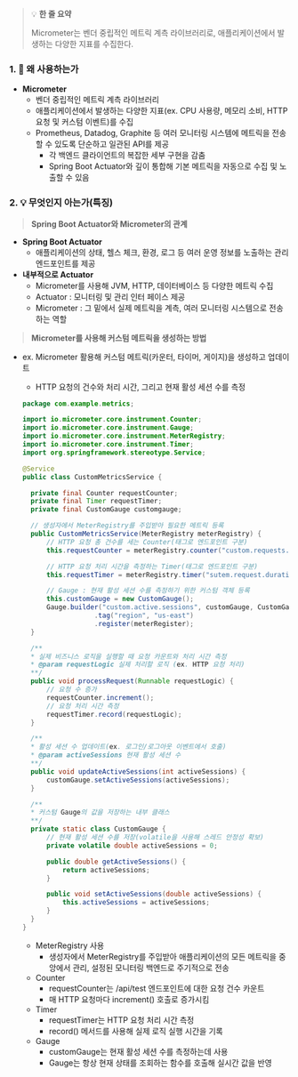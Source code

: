 > 💡 **한 줄 요약**
>
> Micrometer는 벤더 중립적인 메트릭 계측 라이브러리로, 애플리케이션에서 발생하는 다양한 지표를 수집한다.

### 1. 🤔 왜 사용하는가

- **Micrometer**
  - 벤더 중립적인 메트릭 계측 라이브러리
  - 애플리케이션에서 발생하는 다양한 지표(ex. CPU 사용량, 메모리 소비, HTTP 요청 및 커스텀 이벤트)를 수집
  - Prometheus, Datadog, Graphite 등 여러 모니터링 시스템에 메트릭을 전송할 수 있도록 단순하고 일관된 API를 제공
    - 각 백엔드 클라이언트의 복잡한 세부 구현을 감춤
    - Spring Boot Actuator와 깊이 통합해 기본 메트릭을 자동으로 수집 및 노출할 수 있음

### 2. 💡 무엇인지 아는가(특징)

> **Spring Boot Actuator와 Micrometer의 관계**

- **Spring Boot Actuator**
  - 애플리케이션의 상태, 헬스 체크, 환경, 로그 등 여러 운영 정보를 노출하는 관리 엔드포인트를 제공
- **내부적으로 Actuator**
  - Micrometer를 사용해 JVM, HTTP, 데이터베이스 등 다양한 메트릭 수집
  - Actuator : 모니터링 및 관리 인터 페이스 제공
  - Micrometer : 그 밑에서 실제 메트릭을 계측, 여러 모니터링 시스템으로 전송하는 역할

> **Micrometer를 사용해 커스텀 메트릭을 생성하는 방법**

- ex. Micrometer 활용해 커스텀 메트릭(카운터, 타이머, 게이지)을 생성하고 업데이트

  - HTTP 요청의 건수와 처리 시간, 그리고 현재 활성 세션 수를 측정

  ```java
  package com.example.metrics;

  import io.micrometer.core.instrument.Counter;
  import io.micrometer.core.instrument.Gauge;
  import io.micrometer.core.instrument.MeterRegistry;
  import io.micrometer.core.instrument.Timer;
  import org.springframework.stereotype.Service;

  @Service
  public class CustomMetricsService {

  	private final Counter requestCounter;
  	private final Timer requestTimer;
  	private final CustomGauge customgauge;

  	// 생성자에서 MeterRegistry를 주입받아 필요한 메트릭 등록
  	public CustomMetricsService(MeterRegistry meterRegistry) {
  		// HTTP 요청 총 건수를 세는 Counter(태그로 엔드포인트 구분)
  		this.requestCounter = meterRegistry.counter("custom.requests.total", "endpoint", "/api/test");

  		// HTTP 요청 처리 시간을 측정하는 Timer(태그로 엔드포인트 구분)
  		this.requestTimer = meterRegistry.timer("sutem.request.duration", "endpoint", "/api/test")

  		// Gauge : 현재 활성 세션 수를 측정하기 위한 커스텀 객체 등록
  		this.customGauge = new CustomGauge();
  		Gauge.builder("custom.active.sessions", customGauge, CustomGauge::getActiveSessions)
  					.tag("region", "us-east")
  					.register(meterRegister);
  	}

  	/**
  	* 실제 비즈니스 로직을 실행할 때 요청 카운트와 처리 시간 측정
  	* @param requestLogic 실제 처리할 로직 (ex. HTTP 요청 처리)
  	**/
  	public void processRequest(Runnable requestLogic) {
  		// 요청 수 증가
  		requestCounter.increment();
  		// 요청 처리 시간 측정
  		requestTimer.record(requestLogic);
  	}

  	/**
  	* 활성 세션 수 업데이트(ex. 로그인/로그아웃 이벤트에서 호출)
  	* @param activeSessions 현재 활성 세션 수
  	**/
  	public void updateActiveSessions(int activeSessions) {
  		customGauge.setActiveSessions(activeSessions);
  	}

  	/**
  	* 커스텀 Gauge의 값을 저장하는 내부 클래스
  	**/
  	private static class CustomGauge {
  		// 현재 활성 세션 수를 저장(volatile을 사용해 스레드 안정성 확보)
  		private volatile double activeSessions = 0;

  		public double getActiveSessions() {
  			return activeSessions;
  		}

  		public void setActiveSessions(double activeSessions) {
  			this.activeSessions = activeSessions;
  		}
  	}
  }
  ```

  - MeterRegistry 사용
    - 생성자에서 MeterRegistry를 주입받아 애플리케이션의 모든 메트릭을 중앙에서 관리, 설정된 모니터링 백엔드로 주기적으로 전송
  - Counter
    - requestCounter는 /api/test 엔드포인트에 대한 요청 건수 카운트
    - 매 HTTP 요청마다 increment() 호출로 증가시킴
  - Timer
    - requestTimer는 HTTP 요청 처리 시간 측정
    - record() 메서드를 사용해 실제 로직 실행 시간을 기록
  - Gauge
    - customGauge는 현재 활성 세션 수를 측정하는데 사용
    - Gauge는 항상 현재 상태를 조회하는 함수를 호출해 실시간 값을 반영

